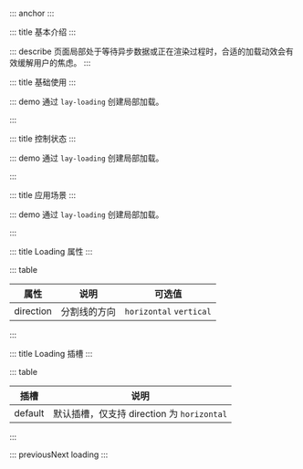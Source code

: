 ::: anchor
:::

::: title 基本介绍
:::

::: describe 页面局部处于等待异步数据或正在渲染过程时，合适的加载动效会有效缓解用户的焦虑。
:::

::: title 基础使用
:::

::: demo 通过 `lay-loading` 创建局部加载。

<template>
    <lay-loading></lay-loading>
    <hr />
    <lay-loading :type="1"></lay-loading>
    <hr />
    <lay-loading :type="2"></lay-loading>
</template>

<script>
import { ref } from 'vue'

export default {
  setup() {

    return {
    }
  }
}
</script>

:::

::: title 控制状态
:::

::: demo 通过 `lay-loading` 创建局部加载。

<template>
    <lay-switch v-model="loading"></lay-switch>
    <lay-loading :type="2" :loading="loading" :delay="500" tip="loading..."></lay-loading>
</template>

<script>
import { ref } from 'vue'

export default {
  setup() {

    const loading = ref(true)

    return {
        loading
    }
  }
}
</script>

:::

::: title 应用场景
:::

::: demo 通过 `lay-loading` 创建局部加载。

<template>
    <lay-switch v-model="loading"></lay-switch>
    <br/>
    <br/>
    <lay-loading :type="2" :loading="loading">
        <lay-table 
            :page="page" 
            :resize="true"
            :height="'300px'"
            :columns="columns" 
            :default-toolbar="true"
            :data-source="dataSource" 
            v-model:selected-keys="selectedKeys"  
            @change="change"
            @sortChange="sortChange">
            <template #status="{ row }">
                <lay-switch :model-value="row.status" @change="changeStatus($event , row)"></lay-switch>
            </template>
            <template v-slot:toolbar>
                <lay-button size="sm" type="primary">新增</lay-button>
                <lay-button size="sm" @click="remove">删除</lay-button>
            </template>
            <template v-slot:operator="{ row }">
                <lay-button size="xs" type="primary">编辑</lay-button>
                <lay-button size="xs">查看</lay-button>
            </template>
        </lay-table>
    </lay-loading>
</template>

<script>
import { ref, watch, reactive } from 'vue';
import { layer } from '@layui/layui-vue';

export default {
  setup() {

    const loading = ref(false);

    const selectedKeys = ref([]);

    const page = reactive({ current: 1, limit: 10, total: 100 });

    const columns = ref([
      { title:"选项", width: "55px", type: "checkbox", fixed: "left" },
      { title:"编号", width: "80px", key:"id", fixed: "left", sort: "desc" },
      { title:"姓名", width: "80px", key:"name", sort: "desc" },
      { title:"状态", width: "80px", key:"status", customSlot: "status"},
      { title:"邮箱", width: "120px", key:"email" },
      { title:"性别", width: "80px", key:"sex" },
      { title:"年龄", width: "80px", key:"age" },
      { title:"城市", width: "120px", key:"city" },
      { title:"签名", width: "260px", key:"remark" },
      { title:"隐藏", width: "260px", key:"hide", hide: true },
      { title:"时间", width: "120px", key:"joinTime" },
      { title:"操作", width: "150px", customSlot:"operator", key:"operator", fixed: "right" }
    ]);

    const change = (page) => {
      loading.value = true;
      setTimeout(() => {
        dataSource.value = loadDataSource(page.current, page.limit);
        loading.value = false;
      }, 1000);
    }

    const sortChange = (key, sort) => {
      layer.msg(`字段${key} - 排序${sort}, 你可以利用 sort-change 实现服务端排序`)
    }

    const dataSource = ref([
      {id:"1", name:"张三1", email: "test@qq.com", sex: "男", city: "浙江杭州", age:"18",remark: '花开堪折直须折,莫待无花空折枝.', joinTime: "2022-02-09", status: true},
      {id:"2", name:"张三2", email: "test@qq.com", sex: "男", city: "浙江杭州", age:"20",remark: '花开堪折直须折,莫待无花空折枝.', joinTime: "2022-02-09", status: true},
      {id:"3", name:"张三3", email: "test@qq.com", sex: "男", city: "浙江杭州", age:"20",remark: '花开堪折直须折,莫待无花空折枝.', joinTime: "2022-02-09", status: true},
      {id:"4", name:"张三4", email: "test@qq.com", sex: "男", city: "浙江杭州", age:"20",remark: '花开堪折直须折,莫待无花空折枝.', joinTime: "2022-02-09", status: true},
      {id:"5", name:"张三5", email: "test@qq.com", sex: "男", city: "浙江杭州", age:"20",remark: '花开堪折直须折,莫待无花空折枝.', joinTime: "2022-02-09", status: true},
      {id:"6", name:"张三6", email: "test@qq.com", sex: "男", city: "浙江杭州", age:"20",remark: '花开堪折直须折,莫待无花空折枝.', joinTime: "2022-02-09", status: true},
      {id:"7", name:"张三7", email: "test@qq.com", sex: "男", city: "浙江杭州", age:"18",remark: '花开堪折直须折,莫待无花空折枝.', joinTime: "2022-02-09", status: true},
      {id:"8", name:"张三8", email: "test@qq.com", sex: "男", city: "浙江杭州", age:"20",remark: '花开堪折直须折,莫待无花空折枝.', joinTime: "2022-02-09", status: true},
      {id:"9", name:"张三9", email: "test@qq.com", sex: "男", city: "浙江杭州", age:"20",remark: '花开堪折直须折,莫待无花空折枝.', joinTime: "2022-02-09", status: true},
      {id:"10", name:"张三10", email: "test@qq.com", sex: "男", city: "浙江杭州", age:"20",remark: '花开堪折直须折,莫待无花空折枝.', joinTime: "2022-02-09", status: true}
    ])

    const changeStatus = (isChecked, row) => {
      dataSource.value.forEach((item) => {
        if(item.id === row.id) {
          layer.msg("Success", { icon: 1 }, () => {
            item.status = isChecked;
          })
        }
      })
    }

    const remove = () => {
      layer.msg(selectedKeys.value, { area: '50%'})
    }

    const loadDataSource = (page, pageSize) => {
      var response = [];
      var startIndex = ((page - 1) * pageSize) + 1;
      var endIndex = page * pageSize;
      for (var i = startIndex; i <= endIndex; i++) {
          response.push({
            id:`${i}`, 
            age:"18",
            sex: "男", 
            name:`张三${i}`, 
            email: "test@qq.com",
            remark: '花开堪折直须折,莫待无花空折枝.',  
            joinTime: "2022-02-09", 
            city: "浙江杭州", 
            status: true
          })
      }
      return response;
    }

    return {
      columns,
      dataSource,
      selectedKeys,
      page,
      change,
      changeStatus,
      remove
    }
  }
}
</script>

:::

::: title Loading 属性
:::

::: table

| 属性  | 说明 | 可选值                               |
| ----- | ----------- | --------------------------------------------- |
| direction  | 分割线的方向 | `horizontal` `vertical`|

:::

::: title Loading 插槽
:::

::: table

| 插槽 | 说明       |
| ------ | ---------- |
| default| 默认插槽，仅支持 direction 为 `horizontal`|

::: 

::: previousNext loading
:::